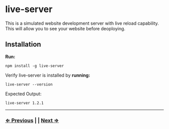 # live-server

This is a simulated website development server with live reload capability. This will allow you to see your website before deoploying.

## Installation

**Run:**

 `npm install -g live-server`

Verify live-server is installed by **running:**

 `live-server --version`

Expected Output:

`live-server 1.2.1`

---

### [⇐ Previous](./5-tree.md) | | [Next ⇒](./7-eslint.md)
